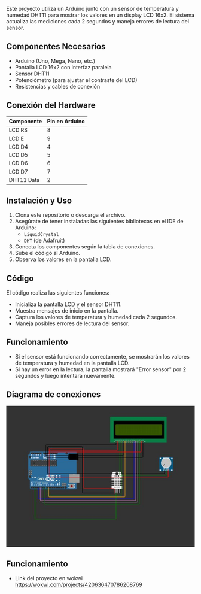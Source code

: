 
Este proyecto utiliza un Arduino junto con un sensor de temperatura y humedad DHT11 para mostrar los valores en un display LCD 16x2. El sistema actualiza las mediciones cada 2 segundos y maneja errores de lectura del sensor.

## Componentes Necesarios
- Arduino (Uno, Mega, Nano, etc.)
- Pantalla LCD 16x2 con interfaz paralela
- Sensor DHT11
- Potenciómetro (para ajustar el contraste del LCD)
- Resistencias y cables de conexión

## Conexión del Hardware

| Componente | Pin en Arduino |
|------------|---------------|
| LCD RS     | 8             |
| LCD E      | 9             |
| LCD D4     | 4             |
| LCD D5     | 5             |
| LCD D6     | 6             |
| LCD D7     | 7             |
| DHT11 Data | 2             |

## Instalación y Uso
1. Clona este repositorio o descarga el archivo.
2. Asegúrate de tener instaladas las siguientes bibliotecas en el IDE de Arduino:
   - `LiquidCrystal`
   - `DHT` (de Adafruit)
3. Conecta los componentes según la tabla de conexiones.
4. Sube el código al Arduino.
5. Observa los valores en la pantalla LCD.

## Código
El código realiza las siguientes funciones:
- Inicializa la pantalla LCD y el sensor DHT11.
- Muestra mensajes de inicio en la pantalla.
- Captura los valores de temperatura y humedad cada 2 segundos.
- Maneja posibles errores de lectura del sensor.

## Funcionamiento
- Si el sensor está funcionando correctamente, se mostrarán los valores de temperatura y humedad en la pantalla LCD.
- Si hay un error en la lectura, la pantalla mostrará "Error sensor" por 2 segundos y luego intentará nuevamente.

## Diagrama de conexiones
![Diagrama de conexión](diagrama.jpg)

## Funcionamiento
- Link del proyecto en wokwi
   https://wokwi.com/projects/420636470786208769
